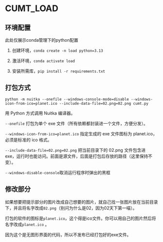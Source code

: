 # CUMT_LOAD

## 环境配置

此处仅展示conda管理下的python配置

1. 创建环境，`conda create -n load python=3.13`

2. 激活环境，`conda activate load`

3. 安装所需库，`pip install -r requirements.txt`

## 打包方式

`python -m nuitka --onefile --windows-console-mode=disable --windows-icon-from-ico=planet.ico --include-data-file=02.png=02.png cumt.py`

用 Python 方式调用 Nuitka 编译器。

`--onefile` 打包为单个 exe 文件（所有依赖都封装进一个文件，方便分发）。

`--windows-icon-from-ico=planet.ico` 指定生成的 exe 文件图标为 planet.ico，必须是标准的 ico 格式。

`--include-data-file=02.png=02.png` 把当前目录下的 02.png 文件包含进 exe，运行时也能访问。前面是源文件，后面是打包后存放的路径（这里保持不变）。

`--windows-disable-console`取消运行程序时弹出的黑框

## 修改部分

如果想要把提示部分的图片改成自己想要的图片，就自己找一张图片放在当前目录下，并且将名字改成`02.png`（别问为什么是02，因为02天下第一喵）。

打包的软件的图标是`planet.ico`，这个得是ico文件。你可以用自己的图片然后将名字改成`planet.ico` 。

因为这个是无图形界面的代码，所以不发布已经打包好的exe文件。